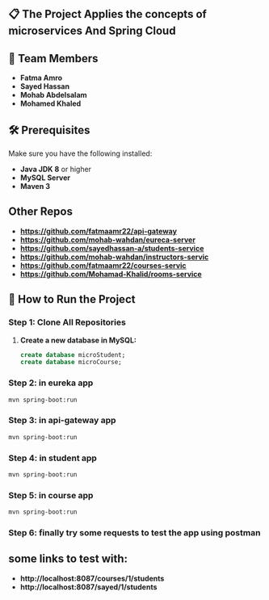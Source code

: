 ## 📋 The Project Applies the concepts of microservices And Spring Cloud
## 👥 Team Members
- **Fatma Amro**
- **Sayed Hassan**
- **Mohab Abdelsalam**
- **Mohamed Khaled**

## 🛠️ Prerequisites
Make sure you have the following installed:
- **Java JDK 8** or higher
- **MySQL Server**
- **Maven 3**

## Other Repos
- **https://github.com/fatmaamr22/api-gateway**
- **https://github.com/mohab-wahdan/eureca-server**
- **https://github.com/sayedhassan-a/students-service**
- **https://github.com/mohab-wahdan/instructors-servic**
- **https://github.com/fatmaamr22/courses-servic**
- **https://github.com/Mohamad-Khalid/rooms-service**

## 🚀 How to Run the Project

### Step 1: Clone All Repositories

1. **Create a new database in MySQL:**
    ```sql
   create database microStudent;
   create database microCourse;
    ```
### Step 2: in eureka app 
```bash
mvn spring-boot:run
```
### Step 3: in api-gateway app 
```bash
mvn spring-boot:run
```
### Step 4: in student app 
```bash
mvn spring-boot:run
```
### Step 5: in course app 
```bash
mvn spring-boot:run
```
### Step 6: finally try some requests to test the app using postman

## some links to test with:
- **http://localhost:8087/courses/1/students**
- **http://localhost:8087/sayed/1/students**


